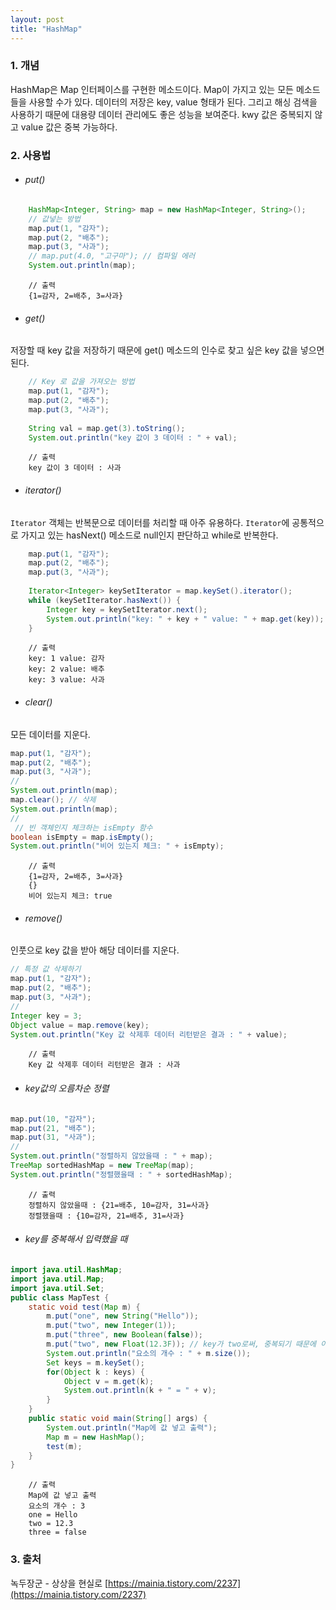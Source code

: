 ```yaml
---
layout: post
title: "HashMap"
---
```


### 1. 개념
HashMap은 Map 인터페이스를 구현한 메소드이다. Map이 가지고 있는 모든 메소드들을 사용할 수가 있다. 데이터의 저장은 key, value 형태가 된다. 그리고 해싱 검색을 사용하기 때문에 대용량 데이터 관리에도 좋은 성능을 보여준다. kwy 값은 중복되지 않고 value 값은 중복 가능하다.

### 2. 사용법
- ###### put()
```java
	HashMap<Integer, String> map = new HashMap<Integer, String>();
	// 값넣는 방법
	map.put(1, "감자");
	map.put(2, "배추");
	map.put(3, "사과");
	// map.put(4.0, "고구마"); // 컴파일 에러
	System.out.println(map);
```

		// 출력
		{1=감자, 2=배추, 3=사과}


- ###### get()
저장할 때 key 값을 저장하기 때문에 get() 메소드의 인수로 찾고 싶은 key 값을 넣으면 된다.
```java
	// Key 로 값을 가져오는 방법
	map.put(1, "감자");
	map.put(2, "배추");
	map.put(3, "사과");
 
	String val = map.get(3).toString();
	System.out.println("key 값이 3 데이터 : " + val);
```
		// 출력
		key 값이 3 데이터 : 사과
    
- ###### iterator()
`Iterator` 객체는 반복문으로 데이터를 처리할 때 아주 유용하다. `Iterator`에 공통적으로 가지고 있는 hasNext() 메소드로 null인지 판단하고 while로 반복한다.
```java
	map.put(1, "감자");
	map.put(2, "배추");
	map.put(3, "사과");
 
	Iterator<Integer> keySetIterator = map.keySet().iterator();
	while (keySetIterator.hasNext()) {
    	Integer key = keySetIterator.next();
    	System.out.println("key: " + key + " value: " + map.get(key));
	}
```
		// 출력
		key: 1 value: 감자
		key: 2 value: 배추
		key: 3 value: 사과


- ###### clear()
모든 데이터를 지운다.
```java
map.put(1, "감자");
map.put(2, "배추");
map.put(3, "사과");
//
System.out.println(map);
map.clear(); // 삭제
System.out.println(map);
//
 // 빈 객체인지 체크하는 isEmpty 함수
boolean isEmpty = map.isEmpty();
System.out.println("비어 있는지 체크: " + isEmpty);
```
		// 출력
		{1=감자, 2=배추, 3=사과}
		{}
		비어 있는지 체크: true

- ###### remove()
인풋으로 key 값을 받아 해당 데이터를 지운다.
```java
// 특정 값 삭제하기
map.put(1, "감자");
map.put(2, "배추");
map.put(3, "사과");
//
Integer key = 3;
Object value = map.remove(key);
System.out.println("Key 값 삭제후 데이터 리턴받은 결과 : " + value);
```
		// 출력
		Key 값 삭제후 데이터 리턴받은 결과 : 사과

- ###### key값의 오름차순 정렬
```java
map.put(10, "감자");
map.put(21, "배추");
map.put(31, "사과");
// 
System.out.println("정렬하지 않았을때 : " + map);
TreeMap sortedHashMap = new TreeMap(map);    
System.out.println("정렬했을때 : " + sortedHashMap);
```
		// 출력
		정렬하지 않았을때 : {21=배추, 10=감자, 31=사과}
		정렬했을때 : {10=감자, 21=배추, 31=사과}
        
- ###### key를 중복해서 입력했을 때
```java
import java.util.HashMap;
import java.util.Map;
import java.util.Set;
public class MapTest {
	static void test(Map m) {
		m.put("one", new String("Hello"));
		m.put("two", new Integer(1));
		m.put("three", new Boolean(false));
		m.put("two", new Float(12.3F)); // key가 two로써, 중복되기 때문에 이전의 값을 덮어씌우게 된다.
		System.out.println("요소의 개수 : " + m.size());
		Set keys = m.keySet();
		for(Object k : keys) {
			Object v = m.get(k);
			System.out.println(k + " = " + v);
		}
	}
	public static void main(String[] args) {
		System.out.println("Map에 값 넣고 출력");
		Map m = new HashMap();
		test(m);
	}
}
```
        // 출력
        Map에 값 넣고 출력
		요소의 개수 : 3
		one = Hello
		two = 12.3
		three = false

### 3. 출처
녹두장군 - 상상을 현실로
[https://mainia.tistory.com/2237](https://mainia.tistory.com/2237)
